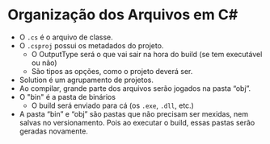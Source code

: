 # Organização dos Arquivos em C#

* O `.cs` é o arquivo de classe.
* O `.csproj` possui os metadados do projeto.
  * O OutputType será o que vai sair na hora do build (se tem executável
ou não)
  * São tipos as opções, como o projeto deverá ser.
* Solution é um agrupamento de projetos.
* Ao compilar, grande parte dos arquivos serão jogados na pasta “obj”.
* O "bin" é a pasta de binários
  * O build será enviado para cá (os `.exe`, `.dll`, etc.)
* A pasta “bin” e “obj” são pastas que não precisam ser mexidas, nem salvas no versionamento. Pois ao executar o build, essas pastas serão geradas novamente.